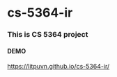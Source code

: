 # cs-5364-ir

### This is CS 5364  project ###

#### DEMO ####

https://litpuvn.github.io/cs-5364-ir/

